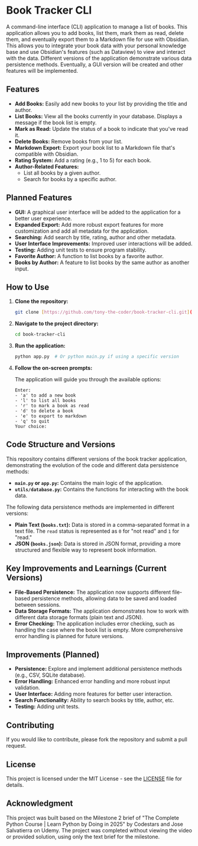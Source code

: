 # Book Tracker CLI

A command-line interface (CLI) application to manage a list of books. This application allows you to add books, list them, mark them as read, delete them, and eventually export them to a Markdown file for use with Obsidian. This allows you to integrate your book data with your personal knowledge base and use Obsidian's features (such as Dataview) to view and interact with the data.  Different versions of the application demonstrate various data persistence methods. Eventually, a GUI version will be created and other features will be implemented.

## Features

*   **Add Books:** Easily add new books to your list by providing the title and author.
*   **List Books:** View all the books currently in your database. Displays a message if the book list is empty.
*   **Mark as Read:** Update the status of a book to indicate that you've read it.
*   **Delete Books:** Remove books from your list.
*   **Markdown Export:** Export your book list to a Markdown file that's compatible with Obsidian.
*   **Rating System:** Add a rating (e.g., 1 to 5) for each book.
*   **Author-Related Features:**
    *   List all books by a given author.
    *   Search for books by a specific author.

## Planned Features

*   **GUI:** A graphical user interface will be added to the application for a better user experience.
*   **Expanded Export:** Add more robust export features for more customization and add all metadata for the application.
*   **Searching:** Add search by title, rating, author and other metadata.
*   **User Interface Improvements:** Improved user interactions will be added.
*   **Testing:** Adding unit tests to ensure program stability.
*   **Favorite Author:** A function to list books by a favorite author.
*   **Books by Author:** A feature to list books by the same author as another input.

## How to Use

1.  **Clone the repository:**

    ```bash
    git clone [https://github.com/tony-the-coder/book-tracker-cli.git](https://github.com/tony-the-coder/book-tracker-cli.git)
    ```

2.  **Navigate to the project directory:**

    ```bash
    cd book-tracker-cli
    ```

3.  **Run the application:**

    ```bash
    python app.py  # Or python main.py if using a specific version
    ```

4.  **Follow the on-screen prompts:**

    The application will guide you through the available options:

    ```
    Enter:
    - 'a' to add a new book
    - 'l' to list all books
    - 'r' to mark a book as read
    - 'd' to delete a book
    - 'e' to export to markdown
    - 'q' to quit
    Your choice:
    ```

## Code Structure and Versions

This repository contains different versions of the book tracker application, demonstrating the evolution of the code and different data persistence methods:

*   **`main.py` or `app.py`:** Contains the main logic of the application.
*   **`utils/database.py`:** Contains the functions for interacting with the book data.

The following data persistence methods are implemented in different versions:

*   **Plain Text (`books.txt`):**  Data is stored in a comma-separated format in a text file.  The `read` status is represented as `0` for "not read" and `1` for "read."
*   **JSON (`books.json`):** Data is stored in JSON format, providing a more structured and flexible way to represent book information.

##  Key Improvements and Learnings (Current Versions)

*   **File-Based Persistence:** The application now supports different file-based persistence methods, allowing data to be saved and loaded between sessions.
*   **Data Storage Formats:** The application demonstrates how to work with different data storage formats (plain text and JSON).
*   **Error Checking:** The application includes error checking, such as handling the case where the book list is empty.  More comprehensive error handling is planned for future versions.

## Improvements (Planned)

*   **Persistence:** Explore and implement additional persistence methods (e.g., CSV, SQLite database).
*   **Error Handling:** Enhanced error handling and more robust input validation.
*   **User Interface:** Adding more features for better user interaction.
*   **Search Functionality:** Ability to search books by title, author, etc.
*   **Testing:** Adding unit tests.

## Contributing

If you would like to contribute, please fork the repository and submit a pull request.

## License

This project is licensed under the MIT License - see the [LICENSE](LICENSE) file for details.

## Acknowledgment

This project was built based on the Milestone 2 brief of "The Complete Python Course | Learn Python by Doing in 2025" by Codestars and Jose Salvatierra on Udemy. The project was completed without viewing the video or provided solution, using only the text brief for the milestone.